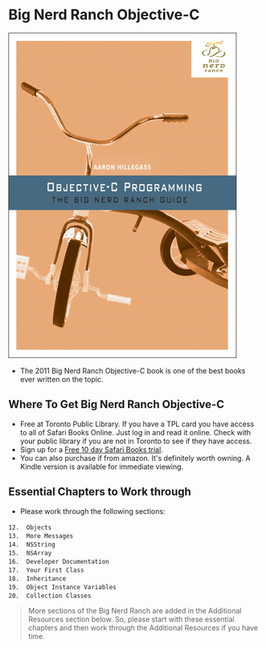 # Big Nerd Ranch Objective-C

<img src="/images/bnr.jpg" alt="Big Nerd Ranch Objective-C">

* The 2011 Big Nerd Ranch Objective-C book is one of the best books ever written on the topic.

## Where To Get Big Nerd Ranch Objective-C
* Free at Toronto Public Library. If you have a TPL card you have access to all of Safari Books Online. Just log in and read it online. Check with your public library if you are not in Toronto to see if they have access.
* Sign up for a [Free 10 day Safari Books trial](https://www.safaribooksonline.com/register/).
* You can also purchase if from amazon. It's definitely worth owning. A Kindle version is available for immediate viewing.

## Essential Chapters to Work through

* Please work through the following sections:

`12.  Objects`<br>
`13.  More Messages`<br>
`14.  NSString`<br>
`15.  NSArray`<br>
`16.  Developer Documentation`<br>
`17.  Your First Class`<br>
`18.  Inheritance`<br>
`19.  Object Instance Variables`<br>
`20.  Collection Classes`<br>

> More sections of the Big Nerd Ranch are added in the Additional Resources section below. So, please start with these essential chapters and then work through the Additional Resources if you have time.
